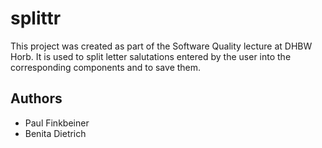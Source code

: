 # splittr

This project was created as part of the Software Quality lecture at DHBW Horb. It is used to split letter salutations entered by the user into the corresponding components and to save them.

## Authors
* Paul Finkbeiner
* Benita Dietrich
